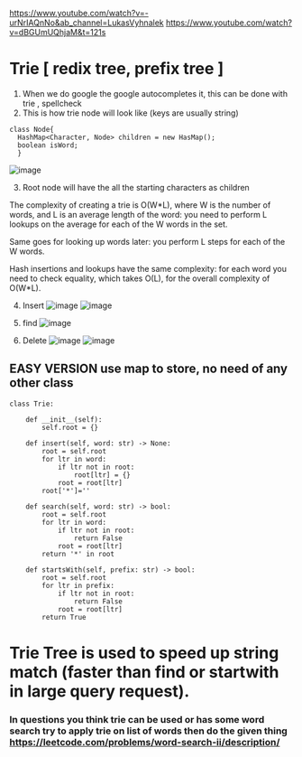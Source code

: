 https://www.youtube.com/watch?v=-urNrIAQnNo&ab_channel=LukasVyhnalek
https://www.youtube.com/watch?v=dBGUmUQhjaM&t=121s

# Trie  [ redix tree, prefix tree ]

1. When we do google the google autocompletes it, this can be done with trie , spellcheck
2. This is how trie node will look like (keys are usually string)
```
class Node{
  HashMap<Character, Node> children = new HasMap();
  boolean isWord;
  } 
  ```
  
 ![image](https://github.com/sharayu134/Notes/assets/43854821/49a259bc-34fd-44f8-ba09-e08546baf5ac)

 3. Root node will have the all the starting characters as children 

The complexity of creating a trie is O(W*L), where W is the number of words, and L is an average length of the word: you need to perform L lookups on the average for each of the W words in the set.

Same goes for looking up words later: you perform L steps for each of the W words.

Hash insertions and lookups have the same complexity: for each word you need to check equality, which takes O(L), for the overall complexity of O(W*L).

4. Insert ![image](https://github.com/sharayu134/Notes/assets/43854821/cb8c58f2-d19f-493d-936a-39c8c351ff88)
![image](https://github.com/sharayu134/Notes/assets/43854821/90ab0148-25ca-46aa-a4cc-15583f91a579)

5. find ![image](https://github.com/sharayu134/Notes/assets/43854821/47e18790-ce48-4d79-8e6f-8d5253100539)

6. Delete ![image](https://github.com/sharayu134/Notes/assets/43854821/bd6222d9-e7a6-4bab-98ad-b4135c5aa059)
![image](https://github.com/sharayu134/Notes/assets/43854821/6e8a8f8f-2f0d-4709-8380-3d5a99c44a29)


## EASY VERSION use map to store, no need of any other class

```
class Trie:

    def __init__(self):
        self.root = {}
        
    def insert(self, word: str) -> None:
        root = self.root
        for ltr in word:
            if ltr not in root:
                root[ltr] = {}
            root = root[ltr]
        root['*']=''

    def search(self, word: str) -> bool:
        root = self.root
        for ltr in word:
            if ltr not in root:
                return False
            root = root[ltr]
        return '*' in root

    def startsWith(self, prefix: str) -> bool:
        root = self.root
        for ltr in prefix:
            if ltr not in root:
                return False
            root = root[ltr]
        return True
 ```


# Trie Tree is used to speed up string match (faster than find or startwith in large query request).

### In questions you think trie can be used or has some word search try to apply trie on list of words then do the given thing https://leetcode.com/problems/word-search-ii/description/
